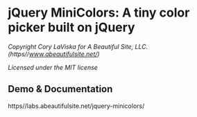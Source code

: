 # jQuery MiniColors: A tiny color picker built on jQuery

_Copyright Cory LaViska for A Beautiful Site, LLC. (https//www.abeautifulsite.net/)_

_Licensed under the MIT license_

## Demo & Documentation

https//labs.abeautifulsite.net/jquery-minicolors/